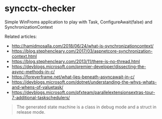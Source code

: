# syncctx-checker
Simple WinFroms application to play with Task, ConfigureAwait(false) and SynchronizationContext

Related articles:
- http://hamidmosalla.com/2018/06/24/what-is-synchronizationcontext/
- https://blog.stephencleary.com/2017/03/aspnetcore-synchronization-context.html
- https://blog.stephencleary.com/2013/11/there-is-no-thread.html
- https://devblogs.microsoft.com/premier-developer/dissecting-the-async-methods-in-c/
- https://foreverframe.net/what-lies-beneath-asyncawait-in-c/
- https://devblogs.microsoft.com/dotnet/understanding-the-whys-whats-and-whens-of-valuetask/
- https://devblogs.microsoft.com/pfxteam/parallelextensionsextras-tour-7-additional-taskschedulers/

>The generated state machine is a class in debug mode and a struct in release mode.
